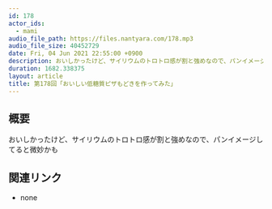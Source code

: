 ```yaml
---
id: 178
actor_ids:
  - mami
audio_file_path: https://files.nantyara.com/178.mp3
audio_file_size: 40452729
date: Fri, 04 Jun 2021 22:55:00 +0900
description: おいしかったけど、サイリウムのトロトロ感が割と強めなので、パンイメージしてると微妙かも
duration: 1682.338375
layout: article
title: 第178回「おいしい低糖質ピザもどきを作ってみた」
---
```

## 概要

おいしかったけど、サイリウムのトロトロ感が割と強めなので、パンイメージしてると微妙かも

## 関連リンク

* none
